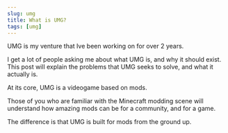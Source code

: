 ```yaml
---
slug: umg
title: What is UMG?
tags: [umg]
---
```


UMG is my venture that Ive been working on for over 2 years.

I get a lot of people asking me about what UMG is, and why it should exist.    
This post will explain the problems that UMG seeks to solve, and what it actually is.

<!--truncate-->


At its core, UMG is a videogame based on mods.

Those of you who are familiar with the Minecraft modding scene will understand how amazing mods can be for a community, and for a game. 

The difference is that UMG is built for mods from the ground up.


